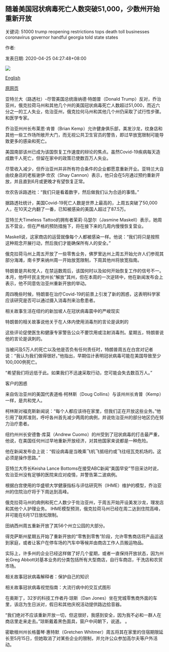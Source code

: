 ## 随着美国冠状病毒死亡人数突破51,000，少数州开始重新开放

关键词: 51000 trump reopening restrictions tops death toll businesses coronavirus governor handful georgia told state states

作者: 

发表日期: 2020-04-25 04:27:48+08:00

![](https://www.straitstimes.com/sites/default/files/styles/x_large/public/articles/2020/04/25/file7aa4k8tiey86trowf5u.jpg?itok=U6yTKpXC)

[English](As%20US%20coronavirus%20death%20toll%20tops%2051%2C000%2C%20handful%20of%20states%20move%20towards%20reopening.md)

[原网页](https://www.straitstimes.com/world/united-states/as-us-coronavirus-death-toll-tops-50000-handful-of-states-edge-toward-reopening)

亚特兰大（路透社）-尽管美国总统唐纳德·特朗普（Donald Trump）反对，乔治亚州，俄克拉荷马州和其他几个州的美国冠状病毒死亡人数超过51,000，而近六分之一的工人失业，佐治亚州，俄克拉何马州和其他几个州仍采取了试行性步骤。和医学专家。

乔治亚州州长布莱恩·肯普（Brian Kemp）允许健身俱乐部，美发沙龙，纹身店和其他一些工作场所敞开大门，而无视公共卫生官员的警告，即过早放宽限制可能导致更多的感染和死亡。

美国南部该州已成为该国恢复工作速度的辩论的焦点。虽然Covid-19疾病每天造成数千人死亡，但留在家中的政策已使数百万人失业。

尽管收入减少，但乔治亚州并非所有符合条件的企业都愿意重新开业。亚特兰大自由纹身店的老板谢伊·坎农（Shay Cannon）表示，他只会在5月通过预约重新开放，并且直到6月或更晚才有望恢复正常。

坎农告诉路透社：“我们只是看着数字，然后做我们认为合适的事情。”

据路透社统计，美国Covid-19死亡人数是世界上最高的，上周五突破了50,000人，在10天之内翻了一番，已知被感染的美国人超过了87.5万。

亚特兰大Timeless Tattoo的拥有者茉莉·马瑟尔（Jasmine Maskell）表示，她周五不营业，但在严格的预防措施下，将在接下来的几周内慢慢恢复营业。

Maskell说，这家商店的运营就像每个人都被感染一样。他说：“我们将只是按照这种观念开展行动，然后我们才能确保所有人的安全。”

俄克拉荷马州上周五开放了一些零售业务，佛罗里达州上周五开始允许人们参观其部分海滩，南卡罗来纳州周一开始放宽限制，下周其他州将放宽指南。

特朗普是共和党人，在禁运数周后，该国何时以及如何开始恢复工作的信号不一。本月，他呼吁民主党州长“解放”其州，但在本周的一次逆转中，他在新闻发布会上表示，他不同意佐治亚州重新开放的举动。

周四晚些时候，特朗普在治疗Covid-19的前景上引发了新的困惑，这表明科学家应该研究是否可以通过摄入消毒剂来治愈患者。

相关故事生活在纽约的新加坡人在冠状病毒震中的严峻现实

特朗普的相关故事说他关于在人体内使用消毒剂的言论是讽刺的

这些评论促使医生和健康专家警告公众不要饮用或注射消毒剂。星期五，特朗普说他的言论是讽刺的。

当被问及5万人的死亡以及他是否负有任何责任时，特朗普周五在白宫对记者说：“我认为我们做得很好。”他指出，早期估计表明冠状病毒可能在美国导致至少100,000例死亡。

“希望我们将远低于此。如果我们不迅速采取行动，您可能会失去数百万人。”

客户的困惑

来自佐治亚州的美国代表道格·柯林斯（Doug Collins）与该州州长肯普（Kemp）一样，是共和党人。

柯林斯对福克斯新闻说：“每个人都应该待在家里，但我们正在开放这些业务。”他引用了联邦准则，呼吁各州首先减少两周的病例，并说佐治亚州的部分地区仍在努力治疗患者。

纽约州州长安德鲁·库莫（Andrew Cuomo）的州受到了冠状病毒的打击最严重，他说，在美国任何州过早地重新开放经济，对其他国家来说都是一种危险。

他在新闻发布会上说：“假设病毒是当晚乘飞机飞抵纽约或飞往纽瓦克机场的。这必须是操作思路。”

亚特兰大市长Keisha Lance Bottoms在接受ABC新闻“美国早安”节目采访时说，佐治亚州没有足够的医院来应对疫情，并警告第二波病例。

根据白宫使用的华盛顿大学健康指标与评估研究所（IHME）维护的模型，乔治亚州的住院治疗将于下周达到高峰。

俄克拉荷马州的病例和死亡人数少于佐治亚州，于周五开始开设美发沙龙，理发店和其他个人护理业务。 IHME模型预测，俄克拉荷马州已经在周二达到住院高峰，并可能在6月17日放松限制。

田纳西州周五重新开放了其56个州立公园的大部分。

得克萨斯州星期五开始了重新开放的“零售到零售”阶段，允许零售商店将产品运送到家庭，或者让客户在停车场的汽车中等候并由商店工作人员搬运物品。

实际上，许多州的企业已经这样做了好几个星期，或者一直保持开放状态，因为州长Greg Abbott对基本业务的分类包括所有大型商店，自行车商店，干洗店和农贸市场。

相关故事冠状病毒解释者：保护自己的知识

相关故事冠状病毒视觉指南：大流行病中的交互式图形

在奥斯丁，32岁的科技工作者丹·琼斯（Dan Jones）坐在党城零售商外面的车里，该店为生日派对，假日和其他庆祝活动提供路边拾音器。

“我们绝对不应该重新开放一切，但这很好，我感到安全，因为我不必和一群人在商店里走来走去。”琼斯戴着黑色面具，窗户中间朝下，说道。 。

密歇根州州长格蕾琴·惠特默（Gretchen Whitmer）周五将其在家里的住宿期限延长至5月15日，但她取消了对某些企业的限制，并允许公众参加高尔夫等户外活动。